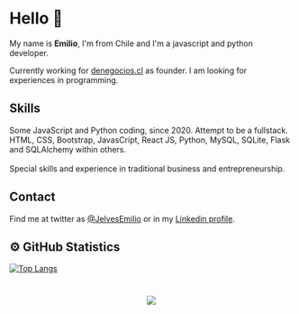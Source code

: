 ### <h1>Hello 👋</h1>

My name is <b>Emilio</b>, I'm from Chile and I'm a javascript and python developer.

Currently working for <a href="https://denegocios.cl" target="_blank">denegocios.cl</a> as founder.
I am looking for experiences in programming.

<h2>Skills</h2>
Some JavaScript and Python coding, since 2020. Attempt to be a fullstack.<br>
HTML, CSS, Bootstrap, JavasCript, React JS, Python, MySQL, SQLite, Flask and SQLAlchemy within others.<br>
<br>
Special skills and experience in traditional business and entrepreneurship.

<h2>Contact</h2>
Find me at twitter as <a href="https://twitter.com/JelvesEmilio" target="_blank">@JelvesEmilio</a> or in my <a href="https://www.linkedin.com/in/emilio-jelves/" target="_blank">Linkedin profile</a>. 
<br>
<h2>⚙️ GitHub Statistics</h2>

[![Top Langs](https://github-readme-stats.vercel.app/api/top-langs/?username=Emilioj17&layout=compact&theme=tokyonight&custom_title=Lenguajes%20mas%20Usados%20por%20mi)](https://github.com/Emilioj17)
<br>
<br>
<h3 align='center'>
<img src="https://activity-graph.herokuapp.com/graph?username=Emilioj17&area=true&hide_border=true&line=3AFC30&theme=react-dark"/>
</h3>

